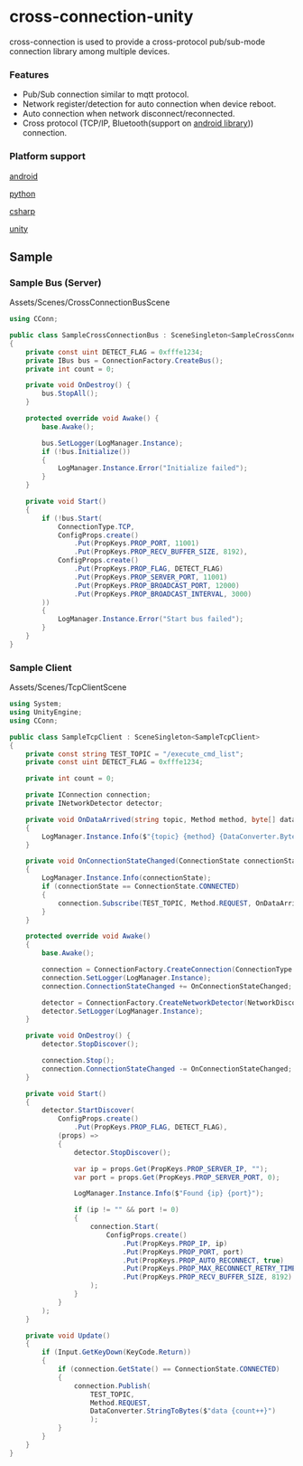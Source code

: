 # cross-connection-unity

cross-connection is used to provide a cross-protocol pub/sub-mode connection library among multiple devices.

### Features

- Pub/Sub connection similar to mqtt protocol.
- Network register/detection for auto connection when device reboot.
- Auto connection when network disconnect/reconnected.
- Cross protocol (TCP/IP, Bluetooth(support on [android library](https://github.com/TW-Smart-CoE/cross-connection-android))) connection. 

### Platform support

[android](https://github.com/TW-Smart-CoE/cross-connection-android)

[python](https://github.com/TW-Smart-CoE/cross-connection-py)

[csharp](https://github.com/TW-Smart-CoE/cross-connection-csharp)

[unity](https://github.com/TW-Smart-CoE/cross-connection-unity)


## Sample

### Sample Bus (Server)

Assets/Scenes/CrossConnectionBusScene

``` csharp
using CConn;

public class SampleCrossConnectionBus : SceneSingleton<SampleCrossConnectionBus>
{
    private const uint DETECT_FLAG = 0xfffe1234;
    private IBus bus = ConnectionFactory.CreateBus();
    private int count = 0;

    private void OnDestroy() {
        bus.StopAll();
    }

    protected override void Awake() {
        base.Awake();

        bus.SetLogger(LogManager.Instance);
        if (!bus.Initialize())
        {
            LogManager.Instance.Error("Initialize failed");
        }
    }

    private void Start()
    {
        if (!bus.Start(
            ConnectionType.TCP,
            ConfigProps.create()
                .Put(PropKeys.PROP_PORT, 11001)
                .Put(PropKeys.PROP_RECV_BUFFER_SIZE, 8192),
            ConfigProps.create()
                .Put(PropKeys.PROP_FLAG, DETECT_FLAG)
                .Put(PropKeys.PROP_SERVER_PORT, 11001)
                .Put(PropKeys.PROP_BROADCAST_PORT, 12000)
                .Put(PropKeys.PROP_BROADCAST_INTERVAL, 3000)
        ))
        {
            LogManager.Instance.Error("Start bus failed");
        }
    }
}

```


### Sample Client

Assets/Scenes/TcpClientScene 

``` csharp
using System;
using UnityEngine;
using CConn;

public class SampleTcpClient : SceneSingleton<SampleTcpClient>
{
    private const string TEST_TOPIC = "/execute_cmd_list";
    private const uint DETECT_FLAG = 0xfffe1234;

    private int count = 0;

    private IConnection connection;
    private INetworkDetector detector;

    private void OnDataArrived(string topic, Method method, byte[] data)
    {
        LogManager.Instance.Info($"{topic} {method} {DataConverter.BytesToString(data)}");
    }

    private void OnConnectionStateChanged(ConnectionState connectionState, Exception exception)
    {
        LogManager.Instance.Info(connectionState);
        if (connectionState == ConnectionState.CONNECTED)
        {
            connection.Subscribe(TEST_TOPIC, Method.REQUEST, OnDataArrived);
        }
    }

    protected override void Awake()
    {
        base.Awake();             

        connection = ConnectionFactory.CreateConnection(ConnectionType.TCP);
        connection.SetLogger(LogManager.Instance);
        connection.ConnectionStateChanged += OnConnectionStateChanged;

        detector = ConnectionFactory.CreateNetworkDetector(NetworkDiscoveryType.UDP);
        detector.SetLogger(LogManager.Instance);
    }

    private void OnDestroy() {
        detector.StopDiscover();

        connection.Stop();
        connection.ConnectionStateChanged -= OnConnectionStateChanged;
    }

    private void Start()
    {
        detector.StartDiscover(
            ConfigProps.create()
                .Put(PropKeys.PROP_FLAG, DETECT_FLAG),
            (props) =>
            {
                detector.StopDiscover();

                var ip = props.Get(PropKeys.PROP_SERVER_IP, "");
                var port = props.Get(PropKeys.PROP_SERVER_PORT, 0);

                LogManager.Instance.Info($"Found {ip} {port}");

                if (ip != "" && port != 0)
                {
                    connection.Start(
                        ConfigProps.create()
                            .Put(PropKeys.PROP_IP, ip)
                            .Put(PropKeys.PROP_PORT, port)
                            .Put(PropKeys.PROP_AUTO_RECONNECT, true)
                            .Put(PropKeys.PROP_MAX_RECONNECT_RETRY_TIME, 8)
                            .Put(PropKeys.PROP_RECV_BUFFER_SIZE, 8192)
                    );
                }
            } 
        );
    }

    private void Update()
    {
        if (Input.GetKeyDown(KeyCode.Return))     
        {
            if (connection.GetState() == ConnectionState.CONNECTED)
            {
                connection.Publish(
                    TEST_TOPIC,
                    Method.REQUEST,
                    DataConverter.StringToBytes($"data {count++}")
                    );
            }
        }
    }
}

```